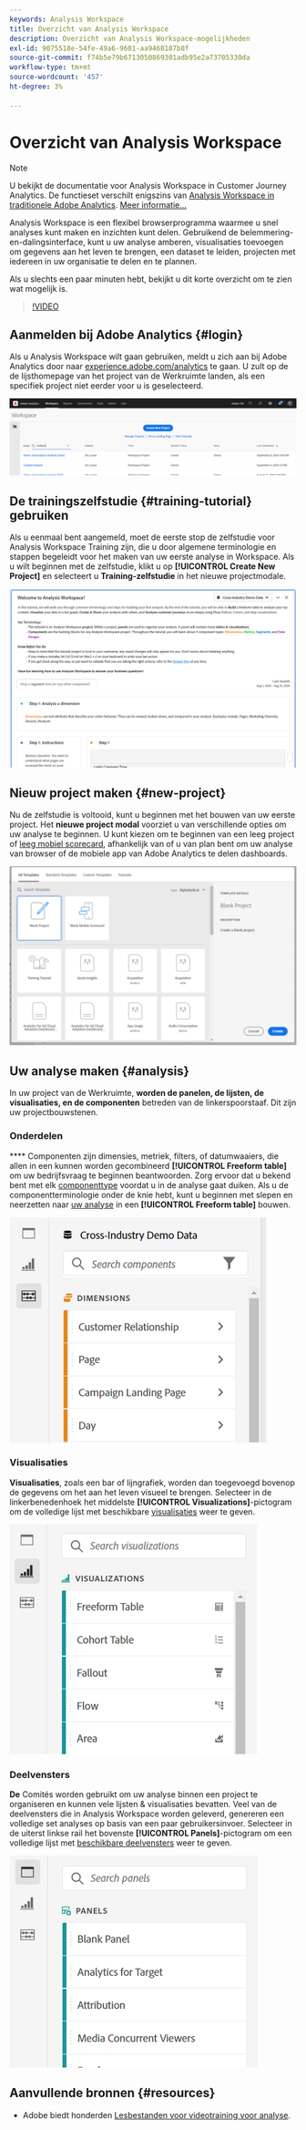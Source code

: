 ```yaml
---
keywords: Analysis Workspace
title: Overzicht van Analysis Workspace
description: Overzicht van Analysis Workspace-mogelijkheden
exl-id: 9075518e-54fe-49a6-9601-aa9468187b8f
source-git-commit: f74b5e79b6713050869301adb95e2a73705330da
workflow-type: tm+mt
source-wordcount: '457'
ht-degree: 3%

---
```


# Overzicht van Analysis Workspace

>[!NOTE]
>
>U bekijkt de documentatie voor Analysis Workspace in Customer Journey Analytics. De functieset verschilt enigszins van [Analysis Workspace in traditionele Adobe Analytics](https://experienceleague.adobe.com/docs/analytics/analyze/analysis-workspace/home.html?lang=en#analysis-workspace). [Meer informatie...](/help/getting-started/cja-aa.md)

Analysis Workspace is een flexibel browserprogramma waarmee u snel analyses kunt maken en inzichten kunt delen. Gebruikend de belemmering-en-dalingsinterface, kunt u uw analyse amberen, visualisaties toevoegen om gegevens aan het leven te brengen, een dataset te leiden, projecten met iedereen in uw organisatie te delen en te plannen.

Als u slechts een paar minuten hebt, bekijkt u dit korte overzicht om te zien wat mogelijk is.

>[!VIDEO](https://video.tv.adobe.com/v/26266/?quality=12)

## Aanmelden bij Adobe Analytics {#login}

Als u Analysis Workspace wilt gaan gebruiken, meldt u zich aan bij Adobe Analytics door naar [experience.adobe.com/analytics](https://experience.adobe.com/analytics) te gaan. U zult op de de lijsthomepage van het project van de Werkruimte landen, als een specifiek project niet eerder voor u is geselecteerd.

![](assets/login-analytics.png)

## De trainingszelfstudie {#training-tutorial} gebruiken

Als u eenmaal bent aangemeld, moet de eerste stop de zelfstudie voor Analysis Workspace Training zijn, die u door algemene terminologie en stappen begeleidt voor het maken van uw eerste analyse in Workspace. Als u wilt beginnen met de zelfstudie, klikt u op **[!UICONTROL Create New Project]** en selecteert u **Training-zelfstudie** in het nieuwe projectmodale.

![](assets/training-tutorial.png)

## Nieuw project maken {#new-project}

Nu de zelfstudie is voltooid, kunt u beginnen met het bouwen van uw eerste project. Het **nieuwe project modal** voorziet u van verschillende opties om uw analyse te beginnen. U kunt kiezen om te beginnen van een leeg project of [leeg mobiel scorecard](https://experienceleague.adobe.com/docs/analytics/analyze/mobapp/curator.html), afhankelijk van of u van plan bent om uw analyse van browser of de mobiele app van Adobe Analytics te delen dashboards.

![](assets/create-new-project.png)

## Uw analyse maken {#analysis}

In uw project van de Werkruimte, **worden de panelen, de lijsten, de visualisaties, en de componenten** betreden van de linkerspoorstaaf. Dit zijn uw projectbouwstenen.

### Onderdelen

**** Componenten zijn dimensies, metriek, filters, of datumwaaiers, die allen in een kunnen worden gecombineerd  **[!UICONTROL Freeform table]** om uw bedrijfsvraag te beginnen beantwoorden. Zorg ervoor dat u bekend bent met elk [componenttype](/help/components/overview.md) voordat u in de analyse gaat duiken. Als u de componentterminologie onder de knie hebt, kunt u beginnen met slepen en neerzetten naar [uw analyse](/help/analysis-workspace/build-workspace-project/freeform-overview.md) in een **[!UICONTROL Freeform table]** bouwen.

![](assets/build-components.png)

### Visualisaties

**Visualisaties**, zoals een bar of lijngrafiek, worden dan toegevoegd bovenop de gegevens om het aan het leven visueel te brengen. Selecteer in de linkerbenedenhoek het middelste **[!UICONTROL Visualizations]**-pictogram om de volledige lijst met beschikbare [visualisaties](/help/analysis-workspace/visualizations/freeform-analysis-visualizations.md) weer te geven.

![](assets/build-visualizations.png)

### Deelvensters

**De** Comités worden gebruikt om uw analyse binnen een project te organiseren en kunnen vele lijsten &amp; visualisaties bevatten. Veel van de deelvensters die in Analysis Workspace worden geleverd, genereren een volledige set analyses op basis van een paar gebruikersinvoer. Selecteer in de uiterst linkse rail het bovenste **[!UICONTROL Panels]**-pictogram om een volledige lijst met [beschikbare deelvensters](/help/analysis-workspace/c-panels/panels.md) weer te geven.

![](assets/build-panels.png)

## Aanvullende bronnen {#resources}

* Adobe biedt honderden [Lesbestanden voor videotraining voor analyse](https://experienceleague.adobe.com/docs/analytics-learn/tutorials/overview.html).
